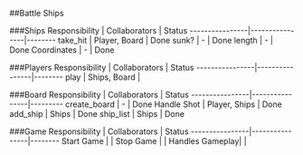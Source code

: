 
##Battle Ships

###Ships
Responsibility	|  Collaborators | Status
----------------|----------------|--------
take_hit        | Player, Board  | Done
sunk?           | -              | Done
length          | -              | Done
Coordinates     | -              | Done


###Players
Responsibility	|  Collaborators | Status
----------------|----------------|--------
play          	| Ships, Board   | 

         		    


###Board
Responsibility	|  Collaborators | Status
----------------|----------------|---------
create_board    | -              | Done
Handle Shot    | Player, Ships  | Done
add_ship        | Ships          | Done
ship_list       | Ships          | Done


###Game
Responsibility  |  Collaborators | Status
----------------|----------------|--------
Start Game      |                |
Stop Game       |                |
Handles Gameplay|                |

<!-- mark ship as kill -->
<!-- Print nice board ABCD..01234, centered -->
<!-- Implement attack board -->
<!-- Improve interactivity with user -->
<!-- Print Winner -->
<!-- give hi5 to whoever won -->
<!-- Add unit tests, many many unit tests -->
<!-- Refactor -->